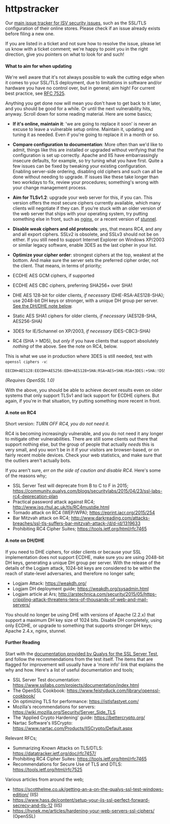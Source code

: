 # httpstracker
Our [main issue tracker for ISV security issues](https://github.com/isvsecwatch/httpstracker/issues), such as the SSL/TLS configuration of their online stores. Please check if an issue already exists before filing a new one.

If you are listed in a ticket and not sure how to resolve the issue, please let us know with a ticket comment; we're happy to point you in the right direction, give you pointers on what to look for and such!

#### What to aim for when updating

We're well aware that it's not always possible to walk the cutting edge when it comes to your SSL/TLS deployment, due to limitations in software and/or hardware you have no control over, but in general; aim high! For current best practice, see [RFC 7525](https://tools.ietf.org/html/rfc7525).

Anything you get done now will mean you don't have to get back to it later, and you should be good for a while. Or until the next vulnerability hits, anyway. Scroll down for some reading material. Here are some basics;

* **If it's online, maintain it**: 'we are going to replace it soon' is never an excuse to leave a vulnerable setup online. Maintain it, updating and tuning it as needed. Even if you're going to replace it in a month or so.

* **Compare configuration to documentation**: More often than we'd like to admit, things like this are installed or upgraded without verifying that the configuration is set up correctly. Apache and IIS have embarrassingly insecure defaults, for example, so try tuning what you have first. Quite a few issues can be fixed by tweaking your existing configuration. Enabling server-side ordering, disabling old ciphers and such can all be done without needing to upgrade. If issues like these take longer than two workdays to fix, review your procedures; something's wrong with your change management process.

* **Aim for TLSv1.2**: upgrade your web server for this, if you can. This version offers the most secure ciphers currently available, which many clients will negotiate if they can. If you're stuck with an older version of the web server that ships with your operating system, try putting something else in front, such as [nginx](http://nginx.org/), or a recent version of [stunnel](https://www.stunnel.org/).

* **Disable weak ciphers and old protocols**: yes, that means RC4, and any and all export ciphers. SSLv2 is obsolete, and SSLv3 should not be on either. If you still need to support Internet Explorer on Windows XP/2003 or similar legacy software, enable 3DES as the last cipher in your list.

* **Optimize your cipher order**: strongest ciphers at the top, weakest at the bottom. And make sure the server sets the preferred cipher order, not the client. That means, in terms of priority;
 * ECDHE AES GCM ciphers, if supported
 * ECDHE AES CBC ciphers, preferring SHA256+ over SHA1
 * DHE AES 128-bit for older clients, *if necessary* (DHE-RSA-AES128-SHA); use 2048-bit DH keys or stronger, with a unique DH group per server. [See the DH/DHE note below](#a-note-on-dhdhe).
 * Static AES SHA1 ciphers for older clients, *if necessary* (AES128-SHA, AES256-SHA)
 * 3DES for IE/Schannel on XP/2003, *if necessary* (DES-CBC3-SHA)
 * RC4 (SHA > MD5), but *only* if you have clients that support absolutely *nothing* of the above. See the note on RC4, below.

This is what we use in production where 3DES is still needed, test with `openssl ciphers -v`:
```
EECDH+AES128:EECDH+AES256:EDH+AES128+SHA:RSA+AES+SHA:RSA+3DES:+SHA:!DSS
```
*(Requires OpenSSL 1.0)*

With the above, you should be able to achieve decent results even on older systems that only support TLSv1 and lack support for ECDHE ciphers. But again, if you're in that situation, try putting something more recent in front.

#### A note on RC4

Short version: *TURN OFF RC4, you do not need it.*

RC4 is becoming increasingly vulnerable, and you do not need it any longer to mitigate other vulnerabilities. There are still some clients out there that support nothing else, but the group of people that actually *needs* this is very small, and you won't be in it if your visitors are browser-based, or on fairly recent mobile devices. Check your web statistics, and make sure that the outliers aren't actually bots.

If you aren't sure, *err on the side of caution and disable RC4*. Here's some of the reasons why;

* SSL Server Test will deprecate from B to C to F in 2015; https://community.qualys.com/blogs/securitylabs/2015/04/23/ssl-labs-rc4-deprecation-plan
* Practical password attack against RC4; http://www.isg.rhul.ac.uk/tls/RC4mustdie.html
* Tornado attack on RC4 (WEP/WPA); https://eprint.iacr.org/2015/254
* Bar Mitzvah attack on RC4; http://www.darkreading.com/attacks-breaches/ssl-tls-suffers-bar-mitzvah-attack-/d/d-id/1319633
* Prohibiting RC4 Cipher Suites; https://tools.ietf.org/html/rfc7465

#### A note on DH/DHE

If you need to DHE ciphers, for older clients or because your SSL implementation does not support ECDHE, make sure you are using 2048-bit DH keys, generating a unique DH group per server. With the release of the details of the Logjam attack, 1024-bit keys are considered to be within the reach of state-level adversaries, and therefore no longer safe;

* Logjam Attack: https://weakdh.org/
* Logjam DH deployment guide; https://weakdh.org/sysadmin.html
* Logjam article at Ars; http://arstechnica.com/security/2015/05/https-crippling-attack-threatens-tens-of-thousands-of-web-and-mail-servers/

You should no longer be using DHE with versions of Apache (2.2.x) that support a maximum DH key size of 1024 bits. Disable DH completely, using only ECDHE, or upgrade to something that supports stronger DH keys; Apache 2.4.x, nginx, stunnel.

#### Further Reading

Start with the [documentation provided by Qualys for the SSL Server Test](https://www.ssllabs.com/projects/documentation/index.html), and follow the recommendations from the test itself. The items that are flagged for improvement will usually have a 'more info' link that explains the why and how. Here's a list of useful documentation and tools;

* SSL Server Test documentation: https://www.ssllabs.com/projects/documentation/index.html
* The OpenSSL Cookbook: https://www.feistyduck.com/library/openssl-cookbook/
* On optimizing TLS for performance: https://istlsfastyet.com/
* Mozilla's recommendations for servers: https://wiki.mozilla.org/Security/Server_Side_TLS
* The 'Applied Crypto Hardening' guide: https://bettercrypto.org/
* Nartac Software's IISCrypto: https://www.nartac.com/Products/IISCrypto/Default.aspx

Relevant RFCs;

* Summarizing Known Attacks on TLS/DTLS: https://datatracker.ietf.org/doc/rfc7457/
* Prohibiting RC4 Cipher Suites: https://tools.ietf.org/html/rfc7465
* Recommendations for Secure Use of TLS and DTLS: https://tools.ietf.org/html/rfc7525

Various articles from around the web;

* https://scotthelme.co.uk/getting-an-a-on-the-qualys-ssl-test-windows-edition/ (IIS)
* https://www.hass.de/content/setup-your-iis-ssl-perfect-forward-secrecy-and-tls-12 (IIS)
* https://hynek.me/articles/hardening-your-web-servers-ssl-ciphers/ (OpenSSL)
